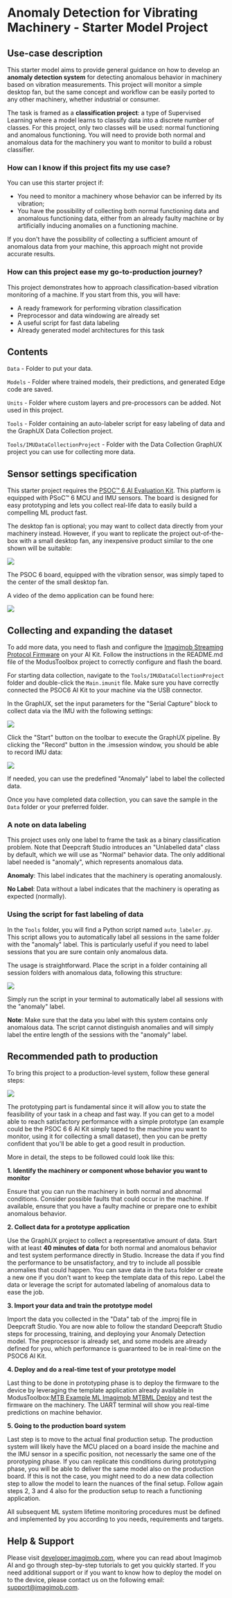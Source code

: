 ﻿# Anomaly Detection for Vibrating Machinery - Starter Model Project

## Use-case description

This starter model aims to provide general guidance on how to develop an **anomaly detection system** for detecting anomalous behavior in machinery based on vibration measurements.
This project will monitor a simple desktop fan, but the same concept and workflow can be easily ported to any other machinery, whether industrial or consumer.

The task is framed as a **classification project**: a type of Supervised Learning where a model learns to classify data into a discrete number of classes. For this project, only two classes will be used: normal functioning and anomalous functioning. You will need to provide both normal and anomalous data for the machinery you want to monitor to build a robust classifier.

### How can I know if this project fits my use case?

You can use this starter project if:

- You need to monitor a machinery whose behavior can be inferred by its vibration;
- You have the possibility of collecting both normal functioning data and anomalous functioning data, either from an already faulty machine or by artificially inducing anomalies on a functioning machine.

If you don't have the possibility of collecting a sufficient amount of anomalous data from your machine, this approach might not provide accurate results.

### How can this project ease my go-to-production journey?

This project demonstrates how to approach classification-based vibration monitoring of a machine. If you start from this, you will have:

- A ready framework for performing vibration classification
- Preprocessor and data windowing are already set
- A useful script for fast data labeling
- Already generated model architectures for this task

## Contents

`Data` - Folder to put your data.

`Models` - Folder where trained models, their predictions, and generated Edge code are saved.

`Units`    - Folder where custom layers and pre-processors can be added. Not used in this project.

`Tools`    - Folder containing an auto-labeler script for easy labeling of data and the GraphUX Data Collection project.

`Tools/IMUDataCollectionProject` - Folder with the Data Collection GraphUX project you can use for collecting more data.

## Sensor settings specification

This starter project requires the [PSOC™ 6 AI Evaluation Kit](https://www.infineon.com/cms/en/product/evaluation-boards/cy8ckit-062s2-ai/). This platform is equipped with PSoC™ 6 MCU and IMU sensors. The board is designed for easy prototyping and lets you collect real-life data to easily build a compelling ML product fast.

The desktop fan is optional; you may want to collect data directly from your machinery instead. However, if you want to replicate the project out-of-the-box with a small desktop fan, any inexpensive product similar to the one shown will be suitable:

![](Resources/imgs/desktopfan.jpeg)

The PSOC 6 board, equipped with the vibration sensor, was simply taped to the center of the small desktop fan.

A video of the demo application can be found here:

[![](Resources/imgs/video.png)](https://www.youtube.com/watch?v=tCRPoyPbcgA)

## Collecting and expanding the dataset

To add more data, you need to flash and configure the [Imagimob Streaming Protocol Firmware](https://github.com/Infineon/mtb-example-imagimob-streaming-protocol/blob/master/README.md) on your AI Kit.
Follow the instructions in the README.md file of the ModusToolbox project to correctly configure and flash the board.

For starting data collection, navigate to the `Tools/IMUDataCollectionProject` folder and double-click the `Main.imunit` file.
Make sure you have correctly connected the PSOC6 AI Kit to your machine via the USB connector.

In the GraphUX, set the input parameters for the "Serial Capture" block to collect data via the IMU with the following settings:

![](Resources/imgs/graphux_settings.png)

Click the "Start" button on the toolbar to execute the GraphUX pipeline.
By clicking the "Record" button in the .imsession window, you should be able to record IMU data:

![](Resources/imgs/recording_sample.png)

If needed, you can use the predefined "Anomaly" label to label the collected data.

Once you have completed data collection, you can save the sample in the `Data` folder or your preferred folder.

### A note on data labeling

This project uses only one label to frame the task as a binary classification problem.
Note that Deepcraft Studio introduces an "Unlabelled data" class by default, which we will use as "Normal" behavior data.
The only additional label needed is "anomaly", which represents anomalous data.

**Anomaly**: This label indicates that the machinery is operating anomalously.

**No Label**: Data without a label indicates that the machinery is operating as expected (normally).

### Using the script for fast labeling of data

In the `Tools` folder, you will find a Python script named `auto_labeler.py`.
This script allows you to automatically label all sessions in the same folder with the "anomaly" label.
This is particularly useful if you need to label sessions that you are sure contain only anomalous data.

The usage is straightforward.
Place the script in a folder containing all session folders with anomalous data, following this structure:

![](Resources/imgs/auto_labeler_setup.png)

Simply run the script in your terminal to automatically label all sessions with the "anomaly" label.

**Note**: Make sure that the data you label with this system contains only anomalous data.
The script cannot distinguish anomalies and will simply label the entire length of the sessions with the "anomaly" label.

## Recommended path to production

To bring this project to a production-level system, follow these general steps:

![](Resources/imgs/productionpath.png)

The prototyping part is fundamental since it will allow you to state the feasibility of your task in a cheap and fast way. If you can get to a model able to reach satisfactory performance with a simple prototype (an example could be the PSOC 6 6 AI Kit simply taped to the machine you want to monitor, using it for collecting a small dataset), then you can be pretty confident that you'll be able to get a good result in production.

More in detail, the steps to be followed could look like this:

**1. Identify the machinery or component whose behavior you want to monitor**
   
  Ensure that you can run the machinery in both normal and abnormal conditions.
  Consider possible faults that could occur in the machine.
  If available, ensure that you have a faulty machine or prepare one to exhibit anomalous behavior.

**2. Collect data for a prototype application**
   
  Use the GraphUX project to collect a representative amount of data.
  Start with at least **40 minutes of data** for both normal and anomalous behavior and test system performance directly in Studio.
  Increase the data if you find the performance to be unsatisfactory, and try to include all possible anomalies that could happen.
  You can save data in the `Data` folder or create a new one if you don't want to keep the template data of this repo.
  Label the data or leverage the script for automated labeling of anomalous data to ease the job.

**3. Import your data and train the prototype model**

  Import the data you collected in the "Data" tab of the .improj file in Deepcraft Studio.
  You are now able to follow the standard Deepcraft Studio steps for processing, training, and deploying your Anomaly Detection model.
  The preprocessor is already set, and some models are already defined for you, which performance is guaranteed to be in real-time on the PSOC6 AI Kit.

  **4. Deploy and do a real-time test of your prototype model**

  Last thing to be done in prototyping phase is to deploy the firmware to the device by leveraging the template application already available in ModusToolbox:[MTB Example ML Imagimob MTBML Deploy](https://github.com/Infineon/mtb-example-ml-imagimob-mtbml-deploy) and test the firmware on the machinery. The UART terminal will show you real-time predictions on machine behavior.

  **5. Going to the production board system**

  Last step is to move to the actual final production setup. The production system will likely have the MCU placed on a board inside the machine and the IMU sensor in a specific position, not necessarly the same one of the prorotyping phase. If you can replicate this conditions during prototyping phase, you will be able to deliver the same model also on the production board. If this is not the case, you might need to do a new data collection step to allow the model to learn the nuances of the final setup. Follow again steps 2, 3 and 4 also for the production setup to reach a functioning application.

All subsequent ML system lifetime monitoring procedures must be defined and implemented by you according to you needs, requirements and targets.

## Help & Support

Please visit [developer.imagimob.com](https://developer.imagimob.com), where you can read about Imagimob AI and go through step-by-step tutorials to get you quickly started.
If you need additional support or if you want to know how to deploy the model on to the device, please contact us on the following email: [support@imagimob.com](mailto:support@imagimob.com).
